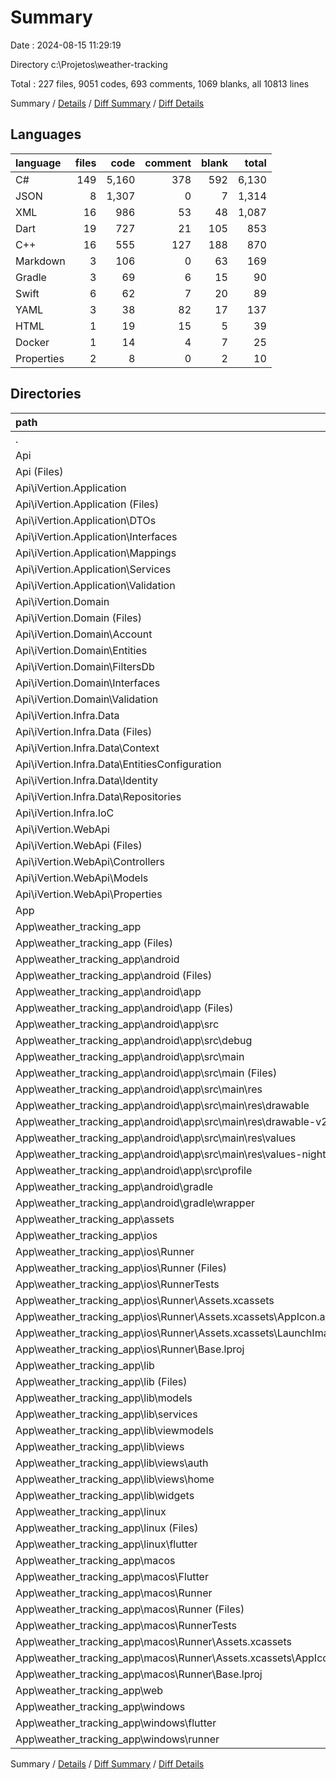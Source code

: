 # Summary

Date : 2024-08-15 11:29:19

Directory c:\\Projetos\\weather-tracking

Total : 227 files,  9051 codes, 693 comments, 1069 blanks, all 10813 lines

Summary / [Details](details.md) / [Diff Summary](diff.md) / [Diff Details](diff-details.md)

## Languages
| language | files | code | comment | blank | total |
| :--- | ---: | ---: | ---: | ---: | ---: |
| C# | 149 | 5,160 | 378 | 592 | 6,130 |
| JSON | 8 | 1,307 | 0 | 7 | 1,314 |
| XML | 16 | 986 | 53 | 48 | 1,087 |
| Dart | 19 | 727 | 21 | 105 | 853 |
| C++ | 16 | 555 | 127 | 188 | 870 |
| Markdown | 3 | 106 | 0 | 63 | 169 |
| Gradle | 3 | 69 | 6 | 15 | 90 |
| Swift | 6 | 62 | 7 | 20 | 89 |
| YAML | 3 | 38 | 82 | 17 | 137 |
| HTML | 1 | 19 | 15 | 5 | 39 |
| Docker | 1 | 14 | 4 | 7 | 25 |
| Properties | 2 | 8 | 0 | 2 | 10 |

## Directories
| path | files | code | comment | blank | total |
| :--- | ---: | ---: | ---: | ---: | ---: |
| . | 227 | 9,051 | 693 | 1,069 | 10,813 |
| Api | 159 | 6,463 | 382 | 688 | 7,533 |
| Api (Files) | 3 | 763 | 4 | 61 | 828 |
| Api\\iVertion.Application | 37 | 1,003 | 3 | 135 | 1,141 |
| Api\\iVertion.Application (Files) | 1 | 18 | 0 | 7 | 25 |
| Api\\iVertion.Application\\DTOs | 13 | 236 | 0 | 26 | 262 |
| Api\\iVertion.Application\\Interfaces | 10 | 140 | 0 | 17 | 157 |
| Api\\iVertion.Application\\Mappings | 1 | 22 | 3 | 4 | 29 |
| Api\\iVertion.Application\\Services | 11 | 579 | 0 | 81 | 660 |
| Api\\iVertion.Application\\Validation | 1 | 8 | 0 | 0 | 8 |
| Api\\iVertion.Domain | 51 | 1,361 | 19 | 160 | 1,540 |
| Api\\iVertion.Domain (Files) | 1 | 12 | 0 | 4 | 16 |
| Api\\iVertion.Domain\\Account | 5 | 71 | 3 | 12 | 86 |
| Api\\iVertion.Domain\\Entities | 18 | 896 | 5 | 85 | 986 |
| Api\\iVertion.Domain\\FiltersDb | 11 | 114 | 0 | 19 | 133 |
| Api\\iVertion.Domain\\Interfaces | 14 | 145 | 0 | 21 | 166 |
| Api\\iVertion.Domain\\Validation | 2 | 123 | 11 | 19 | 153 |
| Api\\iVertion.Infra.Data | 35 | 1,149 | 12 | 161 | 1,322 |
| Api\\iVertion.Infra.Data (Files) | 1 | 31 | 0 | 5 | 36 |
| Api\\iVertion.Infra.Data\\Context | 3 | 57 | 5 | 9 | 71 |
| Api\\iVertion.Infra.Data\\EntitiesConfiguration | 10 | 223 | 0 | 25 | 248 |
| Api\\iVertion.Infra.Data\\Identity | 8 | 395 | 2 | 55 | 452 |
| Api\\iVertion.Infra.Data\\Repositories | 13 | 443 | 5 | 67 | 515 |
| Api\\iVertion.Infra.IoC | 4 | 194 | 33 | 31 | 258 |
| Api\\iVertion.WebApi | 29 | 1,993 | 311 | 140 | 2,444 |
| Api\\iVertion.WebApi (Files) | 4 | 506 | 9 | 27 | 542 |
| Api\\iVertion.WebApi\\Controllers | 5 | 1,208 | 216 | 88 | 1,512 |
| Api\\iVertion.WebApi\\Models | 19 | 248 | 86 | 24 | 358 |
| Api\\iVertion.WebApi\\Properties | 1 | 31 | 0 | 1 | 32 |
| App | 68 | 2,588 | 311 | 381 | 3,280 |
| App\\weather_tracking_app | 68 | 2,588 | 311 | 381 | 3,280 |
| App\\weather_tracking_app (Files) | 4 | 48 | 82 | 24 | 154 |
| App\\weather_tracking_app\\android | 12 | 150 | 57 | 28 | 235 |
| App\\weather_tracking_app\\android (Files) | 3 | 40 | 0 | 9 | 49 |
| App\\weather_tracking_app\\android\\app | 8 | 105 | 57 | 18 | 180 |
| App\\weather_tracking_app\\android\\app (Files) | 1 | 32 | 6 | 7 | 45 |
| App\\weather_tracking_app\\android\\app\\src | 7 | 73 | 51 | 11 | 135 |
| App\\weather_tracking_app\\android\\app\\src\\debug | 1 | 3 | 4 | 1 | 8 |
| App\\weather_tracking_app\\android\\app\\src\\main | 5 | 67 | 43 | 9 | 119 |
| App\\weather_tracking_app\\android\\app\\src\\main (Files) | 1 | 41 | 11 | 3 | 55 |
| App\\weather_tracking_app\\android\\app\\src\\main\\res | 4 | 26 | 32 | 6 | 64 |
| App\\weather_tracking_app\\android\\app\\src\\main\\res\\drawable | 1 | 4 | 7 | 2 | 13 |
| App\\weather_tracking_app\\android\\app\\src\\main\\res\\drawable-v21 | 1 | 4 | 7 | 2 | 13 |
| App\\weather_tracking_app\\android\\app\\src\\main\\res\\values | 1 | 9 | 9 | 1 | 19 |
| App\\weather_tracking_app\\android\\app\\src\\main\\res\\values-night | 1 | 9 | 9 | 1 | 19 |
| App\\weather_tracking_app\\android\\app\\src\\profile | 1 | 3 | 4 | 1 | 8 |
| App\\weather_tracking_app\\android\\gradle | 1 | 5 | 0 | 1 | 6 |
| App\\weather_tracking_app\\android\\gradle\\wrapper | 1 | 5 | 0 | 1 | 6 |
| App\\weather_tracking_app\\assets | 2 | 372 | 0 | 2 | 374 |
| App\\weather_tracking_app\\ios | 8 | 229 | 4 | 13 | 246 |
| App\\weather_tracking_app\\ios\\Runner | 7 | 222 | 2 | 9 | 233 |
| App\\weather_tracking_app\\ios\\Runner (Files) | 2 | 13 | 0 | 3 | 16 |
| App\\weather_tracking_app\\ios\\RunnerTests | 1 | 7 | 2 | 4 | 13 |
| App\\weather_tracking_app\\ios\\Runner\\Assets.xcassets | 3 | 148 | 0 | 4 | 152 |
| App\\weather_tracking_app\\ios\\Runner\\Assets.xcassets\\AppIcon.appiconset | 1 | 122 | 0 | 1 | 123 |
| App\\weather_tracking_app\\ios\\Runner\\Assets.xcassets\\LaunchImage.imageset | 2 | 26 | 0 | 3 | 29 |
| App\\weather_tracking_app\\ios\\Runner\\Base.lproj | 2 | 61 | 2 | 2 | 65 |
| App\\weather_tracking_app\\lib | 19 | 727 | 21 | 105 | 853 |
| App\\weather_tracking_app\\lib (Files) | 2 | 37 | 2 | 8 | 47 |
| App\\weather_tracking_app\\lib\\models | 2 | 55 | 0 | 6 | 61 |
| App\\weather_tracking_app\\lib\\services | 4 | 76 | 4 | 18 | 98 |
| App\\weather_tracking_app\\lib\\viewmodels | 3 | 135 | 12 | 34 | 181 |
| App\\weather_tracking_app\\lib\\views | 3 | 269 | 1 | 12 | 282 |
| App\\weather_tracking_app\\lib\\views\\auth | 2 | 123 | 0 | 4 | 127 |
| App\\weather_tracking_app\\lib\\views\\home | 1 | 146 | 1 | 8 | 155 |
| App\\weather_tracking_app\\lib\\widgets | 5 | 155 | 2 | 27 | 184 |
| App\\weather_tracking_app\\linux | 5 | 106 | 33 | 44 | 183 |
| App\\weather_tracking_app\\linux (Files) | 3 | 94 | 24 | 33 | 151 |
| App\\weather_tracking_app\\linux\\flutter | 2 | 12 | 9 | 11 | 32 |
| App\\weather_tracking_app\\macos | 6 | 454 | 5 | 16 | 475 |
| App\\weather_tracking_app\\macos\\Flutter | 1 | 16 | 3 | 4 | 23 |
| App\\weather_tracking_app\\macos\\Runner | 4 | 431 | 0 | 8 | 439 |
| App\\weather_tracking_app\\macos\\Runner (Files) | 2 | 20 | 0 | 6 | 26 |
| App\\weather_tracking_app\\macos\\RunnerTests | 1 | 7 | 2 | 4 | 13 |
| App\\weather_tracking_app\\macos\\Runner\\Assets.xcassets | 1 | 68 | 0 | 1 | 69 |
| App\\weather_tracking_app\\macos\\Runner\\Assets.xcassets\\AppIcon.appiconset | 1 | 68 | 0 | 1 | 69 |
| App\\weather_tracking_app\\macos\\Runner\\Base.lproj | 1 | 343 | 0 | 1 | 344 |
| App\\weather_tracking_app\\web | 2 | 54 | 15 | 6 | 75 |
| App\\weather_tracking_app\\windows | 10 | 448 | 94 | 143 | 685 |
| App\\weather_tracking_app\\windows\\flutter | 2 | 20 | 9 | 11 | 40 |
| App\\weather_tracking_app\\windows\\runner | 8 | 428 | 85 | 132 | 645 |

Summary / [Details](details.md) / [Diff Summary](diff.md) / [Diff Details](diff-details.md)